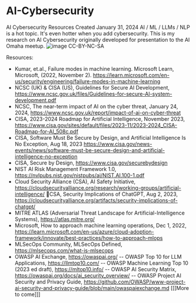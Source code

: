 # AI-Cybersecurity
AI Cybersecurity Resources
Created January 31, 2024
AI / ML / LLMs / NLP is a hot topic. It's even hotter when you add cybersecurity. 
This is my research on AI Cybersecurity originally developed for presentation to the AI Omaha meetup. 
![image](https://github.com/hackerron/AI-Cybersecurity/assets/59797994/162b7584-47bb-4532-ac6b-bfd332ead7b8)
CC-BY-NC-SA

Resources:
- Kumar, et.al., Failure modes in machine learning. Microsoft Learn, Microsoft, (2022, November 2). https://learn.microsoft.com/en-us/security/engineering/failure-modes-in-machine-learning 
- NCSC (UK) & CISA (US), Guidelines for Secure AI Development, https://www.ncsc.gov.uk/files/Guidelines-for-secure-AI-system-development.pdf
- NCSC, The near-term impact of AI on the cyber threat, January 24, 2024, https://www.ncsc.gov.uk/report/impact-of-ai-on-cyber-threat 
- CISA, 2023-2024 Roadmap for Artificial Intelligence, November 2023, https://www.cisa.gov/sites/default/files/2023-11/2023-2024_CISA-Roadmap-for-AI_508c.pdf
- CISA, Software Must Be Secure by Design, and Artificial Intelligence Is No Exception, Aug 18, 2023 https://www.cisa.gov/news-events/news/software-must-be-secure-design-and-artificial-intelligence-no-exception
- CISA, Secure by Design, https://www.cisa.gov/securebydesign
- NIST AI Risk Management Framework 1.0, https://nvlpubs.nist.gov/nistpubs/ai/NIST.AI.100-1.pdf 
- Cloud Security Alliance (CSA), AI Safety Initiative, https://cloudsecurityalliance.org/research/working-groups/artificial-intelligence/ CSA, Security Implications of ChatGPT, Aug 2, 2023, https://cloudsecurityalliance.org/artifacts/security-implications-of-chatgpt/ 
- MITRE ATLAS (Adversarial Threat Landscape for Artificial-Intelligence Systems), https://atlas.mitre.org/
- Microsoft, How to approach machine learning operations, Dec 1, 2022, https://learn.microsoft.com/en-us/azure/cloud-adoption-framework/innovate/best-practices/how-to-approach-mlops
- MLSecOps Community, MLSecOps Defined, https://mlsecops.com/what-is-mlsecops
- OWASP AI Exchange, https://owaspai.org/ 
  -- OWASP Top 10  for LLM Applications, https://llmtop10.com/ 
  -- OWASP Machine Learning Top 10 (2023 ed draft), https://mltop10.info/ 
  -- OWASP AI Security Matrix, https://owaspai.org/docs/ai_security_overview/ 
  -- OWASP Project AI Security and Privacy Guide, https://github.com/OWASP/www-project-ai-security-and-privacy-guide/blob/main/owaspaiexchange.md 
[[[More to come]]]
